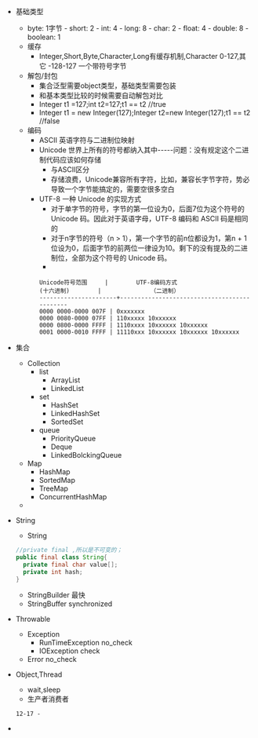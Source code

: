 
- 基础类型
  - byte: 1字节 - short: 2 - int: 4 - long: 8 - char: 2 - float: 4 - double: 8 - boolean: 1
  - 缓存
    - Integer,Short,Byte,Character,Long有缓存机制,Character 0-127,其它 -128-127 一个带符号字节
  - 解包/封包
    - 集合泛型需要object类型，基础类型需要包装
    - 和基本类型比较的时候需要自动解包对比
    - Integer t1 =127;int t2=127;t1 == t2 //true
    - Integer t1 = new Integer(127);Integer t2=new Integer(127);t1 == t2 //false
  - 编码
    - ASCII    英语字符与二进制位映射
    - Unicode  世界上所有的符号都纳入其中-----问题：没有规定这个二进制代码应该如何存储
      - 与ASCII区分
      - 存储浪费，Unicode兼容所有字符，比如，兼容长字节字符，势必导致一个字节能搞定的，需要空很多空白
    - UTF-8    一种 Unicode 的实现方式
      - 对于单字节的符号，字节的第一位设为0，后面7位为这个符号的 Unicode 码。因此对于英语字母，UTF-8 编码和 ASCII 码是相同的
      - 对于n字节的符号（n > 1），第一个字节的前n位都设为1，第n + 1位设为0，后面字节的前两位一律设为10。剩下的没有提及的二进制位，全部为这个符号的 Unicode 码。
      -
      ```
      Unicode符号范围     |        UTF-8编码方式
      (十六进制)        |              （二进制）
      ----------------------+---------------------------------------------
      0000 0000-0000 007F | 0xxxxxxx
      0000 0080-0000 07FF | 110xxxxx 10xxxxxx
      0000 0800-0000 FFFF | 1110xxxx 10xxxxxx 10xxxxxx
      0001 0000-0010 FFFF | 11110xxx 10xxxxxx 10xxxxxx 10xxxxxx
      ```
- 集合
  - Collection
    - list
      - ArrayList
      - LinkedList
    - set
      - HashSet
      - LinkedHashSet
      - SortedSet
    - queue
      - PriorityQueue
      - Deque
      - LinkedBolckingQueue
  - Map
    - HashMap
    - SortedMap
    - TreeMap
    - ConcurrentHashMap
  -
- String
  - String
  ```java
  //private final ,所以是不可变的；
  public final class String{
    private final char value[];
    private int hash;
  }
  ```
  - StringBuilder  最快
  - StringBuffer  synchronized
- Throwable
  - Exception
    - RunTimeException no_check
    - IOException      check
  - Error              no_check

- Object,Thread
  - wait,sleep
  - 生产者消费者
  ```
  12-17 -
  ```
-

